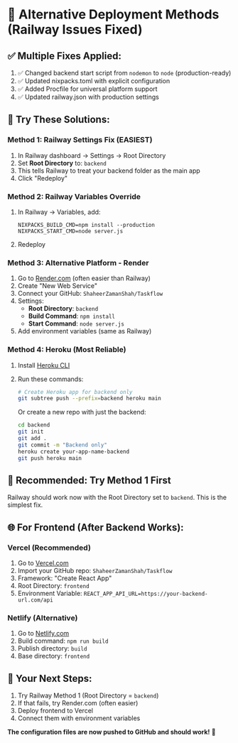 # 🚀 Alternative Deployment Methods (Railway Issues Fixed)

## ✅ **Multiple Fixes Applied:**

1. ✅ Changed backend start script from `nodemon` to `node` (production-ready)
2. ✅ Updated nixpacks.toml with explicit configuration  
3. ✅ Added Procfile for universal platform support
4. ✅ Updated railway.json with production settings

## 🎯 **Try These Solutions:**

### **Method 1: Railway Settings Fix (EASIEST)**
1. In Railway dashboard → Settings → Root Directory
2. Set **Root Directory** to: `backend`  
3. This tells Railway to treat your backend folder as the main app
4. Click "Redeploy"

### **Method 2: Railway Variables Override**
1. In Railway → Variables, add:
   ```
   NIXPACKS_BUILD_CMD=npm install --production
   NIXPACKS_START_CMD=node server.js
   ```
2. Redeploy

### **Method 3: Alternative Platform - Render**
1. Go to [Render.com](https://render.com/) (often easier than Railway)
2. Create "New Web Service"
3. Connect your GitHub: `ShaheerZamanShah/Taskflow`
4. Settings:
   - **Root Directory**: `backend`
   - **Build Command**: `npm install`
   - **Start Command**: `node server.js`
5. Add environment variables (same as Railway)

### **Method 4: Heroku (Most Reliable)**
1. Install [Heroku CLI](https://devcenter.heroku.com/articles/heroku-cli)
2. Run these commands:
   ```bash
   # Create Heroku app for backend only
   git subtree push --prefix=backend heroku main
   ```
   
   Or create a new repo with just the backend:
   ```bash
   cd backend
   git init
   git add .
   git commit -m "Backend only"
   heroku create your-app-name-backend
   git push heroku main
   ```

## 🎯 **Recommended: Try Method 1 First**

Railway should work now with the Root Directory set to `backend`. This is the simplest fix.

## 🌐 **For Frontend (After Backend Works):**

### Vercel (Recommended)
1. Go to [Vercel.com](https://vercel.com/)
2. Import your GitHub repo: `ShaheerZamanShah/Taskflow`
3. Framework: "Create React App"
4. Root Directory: `frontend`
5. Environment Variable: `REACT_APP_API_URL=https://your-backend-url.com/api`

### Netlify (Alternative)
1. Go to [Netlify.com](https://netlify.com/)
2. Build command: `npm run build`
3. Publish directory: `build`
4. Base directory: `frontend`

## 🎯 **Your Next Steps:**
1. Try Railway Method 1 (Root Directory = `backend`)
2. If that fails, try Render.com (often easier)
3. Deploy frontend to Vercel
4. Connect them with environment variables

**The configuration files are now pushed to GitHub and should work!** 🚀

